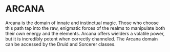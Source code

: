 # ARCANA

Arcana is the domain of innate and instinctual magic. Those who choose this path tap into the raw, enigmatic forces of the realms to manipulate both their own energy and the elements. Arcana offers wielders a volatile power, but it is incredibly potent when correctly channeled. The Arcana domain can be accessed by the Druid and Sorcerer classes.

